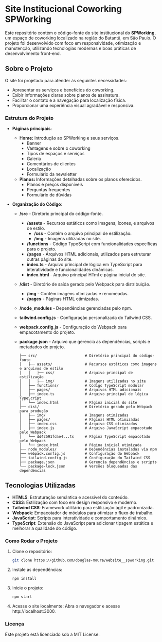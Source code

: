 # Site Institucional Coworking SPWorking

Este repositório contém o código-fonte do site institucional do **SPWorking**, um espaço de coworking localizado na região do Butantã, em São Paulo. O projeto foi desenvolvido com foco em responsividade, otimização e manutenção, utilizando tecnologias modernas e boas práticas de desenvolvimento front-end.

## Sobre o Projeto

O site foi projetado para atender às seguintes necessidades:
- Apresentar os serviços e benefícios do coworking.
- Exibir informações claras sobre planos de assinatura.
- Facilitar o contato e a navegação para localização física.
- Proporcionar uma experiência visual agradável e responsiva.

### Estrutura do Projeto

- **Páginas principais**: 
  - **Home:** Introdução ao SPWorking e seus serviços.
    - Banner
    - Vantagens e sobre o coworking
    - Tipos de espaços e serviços
    - Galeria
    - Comentários de clientes
    - Localização
    - Formulário da newsletter
  - **Planos:** Informações detalhadas sobre os planos oferecidos.
    - Planos e preços disponíveis
    - Perguntas frequentes
    - Formulário de dúvidas
    
- **Organização do Código**:
  - **/src**                - Diretório principal do código-fonte.                                                                    
    - **/assets**           - Recursos estáticos como imagens, ícones, e arquivos de estilo.                                          
      - **/css**            - Contém o arquivo principal de estilização.                                                     
      - **/img**            - Imagens utilizadas no site.
    - **/functions**        - Código TypeScript com funcionalidades específicas para o projeto.
    - **/pages**            - Arquivos HTML adicionais, utilizados para estruturar outras páginas do site.
    - **index.ts**         - Arquivo principal de lógica em TypeScript para interatividade e funcionalidades dinâmicas.
    - **index.html**       - Arquivo principal HTml e página inicial do site.                                                        
  - **/dist**               - Diretório de saída gerado pelo Webpack para distribuição.
    - **/img**              - Contém imagens otimizadas e renomeadas.
    - **/pages**            - Páginas HTML otimizadas.                                                                                
  - **/node_modules**       - Dependências gerenciadas pelo npm.                                                                           
  - **tailwind.config.js**  - Configuração personalizada do Tailwind CSS.                                                             
  - **webpack.config.js**   - Configuração do Webpack para empacotamento do projeto.                                                  
  - **package.json**        - Arquivo que gerencia as dependências, scripts e metadados do projeto.

  
        ├── src/                      # Diretório principal do código-fonte
        │   ├── assets/               # Recursos estáticos como imagens e arquivos de estilo
        │   │   ├── css/              # Arquivo principal de estilização
        │   │   ├── img/              # Imagens utilizadas no site
        │   ├── functions/            # Código TypeScript modular
        │   ├── pages/                # Arquivos HTML adicionais
        │   ├── index.ts              # Arquivo principal de lógica TypeScript
        │   └── index.html            # Página inicial do site
        ├── dist/                     # Diretório gerado pelo Webpack para produção
        │   ├── img/                  # Imagens otimizadas
        │   ├── pages/                # Páginas HTML otimizadas
        │   ├── index.css             # Arquivo CSS otimizados
        │   ├── index.js              # Arquivo JavaScript empacotado pelo Webpack
        │   └── dd42591fdae4...ts     # Página TypeScript empacotado pelo Webpack
        │   └── index.html            # Página inicial otimizada
        ├── node_modules/             # Dependências instaladas via npm
        ├── webpack.config.js         # Configuração do Webpack
        ├── tailwind.config.js        # Configuração do Tailwind CSS
        ├── package.json              # Gerencia dependências e scripts
        └── package-lock.json         # Versões bloqueadas das dependências                               

## Tecnologias Utilizadas

- **HTML5**: Estruturação semântica e acessível do conteúdo.
- **CSS3**: Estilização com foco em design responsivo e moderno.
- **Tailwind CSS**: Framework utilitário para estilização ágil e padronizada.
- **Webpack**: Empacotador de módulos para otimizar o fluxo de trabalho.
- **JavaScript**: Scripts para interatividade e comportamento dinâmico.
- **TypeScript**: Extensão do JavaScript para adicionar tipagem estática e melhorar a qualidade do código. 

### Como Rodar o Projeto

1. Clone o repositório:
   
   ```bash
   git clone https://github.com/douglas-moura/website__spworking.git
   ```

2. Instale as dependências:

   ```bash
   npm install
   ```

3. Inicie o projeto:

   ```bash
   npm start
   ```

4. Acesse o site localmente: Abra o navegador e acesse http://localhost:3000.

### Licença

Este projeto está licenciado sob a MIT License.
